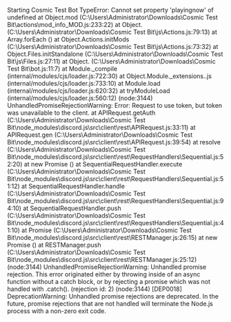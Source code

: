 Starting Cosmic Test Bot
TypeError: Cannot set property 'playingnow' of undefined
    at Object.mod (C:\Users\Administrator\Downloads\Cosmic Test Bit\actions\mod_info_MOD.js:233:22)
    at Object.<anonymous> (C:\Users\Administrator\Downloads\Cosmic Test Bit\js\Actions.js:79:13)
    at Array.forEach (<anonymous>)
    at Object.Actions.initMods (C:\Users\Administrator\Downloads\Cosmic Test Bit\js\Actions.js:73:32)
    at Object.Files.initStandalone (C:\Users\Administrator\Downloads\Cosmic Test Bit\js\Files.js:27:11)
    at Object.<anonymous> (C:\Users\Administrator\Downloads\Cosmic Test Bit\bot.js:11:7)
    at Module._compile (internal/modules/cjs/loader.js:722:30)
    at Object.Module._extensions..js (internal/modules/cjs/loader.js:733:10)
    at Module.load (internal/modules/cjs/loader.js:620:32)
    at tryModuleLoad (internal/modules/cjs/loader.js:560:12)
(node:3144) UnhandledPromiseRejectionWarning: Error: Request to use token, but token was unavailable to the client.
    at APIRequest.getAuth (C:\Users\Administrator\Downloads\Cosmic Test Bit\node_modules\discord.js\src\client\rest\APIRequest.js:33:11)
    at APIRequest.gen (C:\Users\Administrator\Downloads\Cosmic Test Bit\node_modules\discord.js\src\client\rest\APIRequest.js:39:54)
    at resolve (C:\Users\Administrator\Downloads\Cosmic Test Bit\node_modules\discord.js\src\client\rest\RequestHandlers\Sequential.js:52:20)
    at new Promise (<anonymous>)
    at SequentialRequestHandler.execute (C:\Users\Administrator\Downloads\Cosmic Test Bit\node_modules\discord.js\src\client\rest\RequestHandlers\Sequential.js:51:12)
    at SequentialRequestHandler.handle (C:\Users\Administrator\Downloads\Cosmic Test Bit\node_modules\discord.js\src\client\rest\RequestHandlers\Sequential.js:94:10)
    at SequentialRequestHandler.push (C:\Users\Administrator\Downloads\Cosmic Test Bit\node_modules\discord.js\src\client\rest\RequestHandlers\Sequential.js:41:10)
    at Promise (C:\Users\Administrator\Downloads\Cosmic Test Bit\node_modules\discord.js\src\client\rest\RESTManager.js:26:15)
    at new Promise (<anonymous>)
    at RESTManager.push (C:\Users\Administrator\Downloads\Cosmic Test Bit\node_modules\discord.js\src\client\rest\RESTManager.js:25:12)
(node:3144) UnhandledPromiseRejectionWarning: Unhandled promise rejection. This error originated either by throwing inside of an async function without a catch block, or by rejecting a promise which was not handled with .catch(). (rejection id: 2)
(node:3144) [DEP0018] DeprecationWarning: Unhandled promise rejections are deprecated. In the future, promise rejections that are not handled will terminate the Node.js process with a non-zero exit code.
